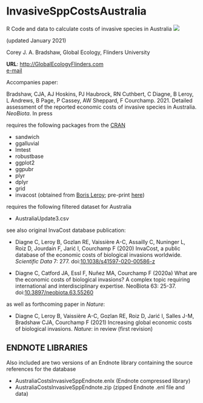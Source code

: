 # InvasiveSppCostsAustralia
R Code and data to calculate costs of invasive species in Australia <a href="http://doi.org/10.5281/zenodo.4455980"><img src="https://zenodo.org/badge/DOI/10.5281/zenodo.4455980.svg"></a>


(updated January 2021)

Corey J. A. Bradshaw,
Global Ecology,
Flinders University

<strong>URL</strong>: http://GlobalEcologyFlinders.com <br>
<a href="mailto:corey.bradshaw@flinders.edu.au">e-mail</a>

Accompanies paper:

Bradshaw, CJA, AJ Hoskins, PJ Haubrock, RN Cuthbert, C Diagne, B Leroy, L Andrews, B Page, P Cassey, AW Sheppard, F Courchamp. 2021. Detailed assessment of the reported economic costs of invasive species in Australia. <i>NeoBiota</i>. In press

requires the following packages from the <a href="https://cran.r-project.org">CRAN</a>
- sandwich
- ggalluvial
- lmtest
- robustbase
- ggplot2
- ggpubr
- plyr
- dplyr
- grid
- invacost (obtained from <a href="mailto:leroy.boris@gmail.com">Boris Leroy</a>; pre-print <a href="http://doi.org/10.1101/2020.12.10.419432">here</a>)

requires the following filtered dataset for Australia
- AustraliaUpdate3.csv

see also original InvaCost database publication:
-  Diagne C, Leroy B, Gozlan RE, Vaissière A-C, Assailly C, Nuninger L, Roiz D, Jourdain F, Jarić I, Courchamp F (2020) InvaCost, a public database of the economic costs of biological invasions worldwide. <i>Scientific Data</i> 7: 277. doi:<a href="http://doi.org/10.1038/s41597-020-00586-z">10.1038/s41597-020-00586-z</a>

- Diagne C, Catford JA, Essl F, Nuñez MA, Courchamp F (2020a) What are the economic costs of biological invasions? A complex topic requiring international and interdisciplinary expertise. NeoBiota 63: 25-37. doi:<a href="http://doi.org/10.3897/neobiota.63.55260">10.3897/neobiota.63.55260</a>

as well as forthcoming paper in <i>Nature</i>:
- Diagne C, Leroy B, Vaissière A-C, Gozlan RE, Roiz D, Jarić I, Salles J-M, Bradshaw CJA, Courchamp F (2021) Increasing global economic costs of biological invasions. <i>Nature</i>: in review (first revision)

## ENDNOTE LIBRARIES
Also included are two versions of an Endnote library containing the source references for the database
- AustraliaCostsInvasiveSppEndnote.enlx (Endnote compressed library)
- AustraliaCostsInvasiveSppEndnote.zip (zipped Endnote .enl file and data)

